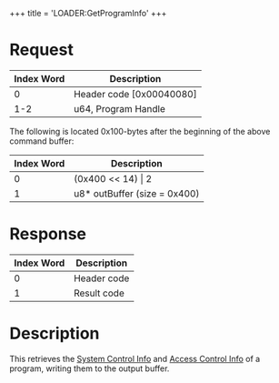 +++
title = 'LOADER:GetProgramInfo'
+++

# Request

| Index Word | Description                |
|------------|----------------------------|
| 0          | Header code \[0x00040080\] |
| 1-2        | u64, Program Handle        |

The following is located 0x100-bytes after the beginning of the above
command buffer:

| Index Word | Description                   |
|------------|-------------------------------|
| 0          | (0x400 \<\< 14) \| 2          |
| 1          | u8\* outBuffer (size = 0x400) |

# Response

| Index Word | Description |
|------------|-------------|
| 0          | Header code |
| 1          | Result code |

# Description

This retrieves the [System Control
Info](Exheader#system_control_info "wikilink") and [Access Control
Info](Exheader#access_control_info "wikilink") of a program, writing
them to the output buffer.
